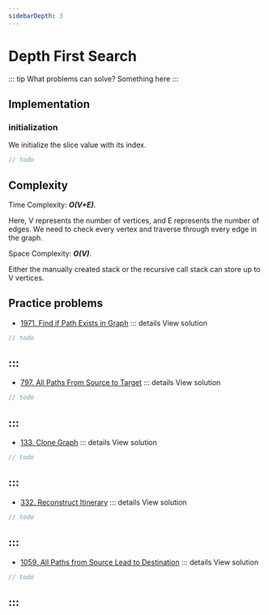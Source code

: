 ```yaml
---
sidebarDepth: 3
---
```

# Depth First Search

::: tip What problems can solve?
Something here
:::



## Implementation 


### initialization

We initialize the slice value with its index. 

```go
// todo
```

## Complexity 
Time Complexity: <b><i>O(V+E)</i></b>. 

Here, V represents the number of vertices, and E represents the number of edges. We need to check every vertex and traverse through every edge in the graph.

Space Complexity: <b><i>O(V)</i></b>.

 Either the manually created stack or the recursive call stack can store up to V vertices.
## Practice problems

* [1971. Find if Path Exists in Graph](https://leetcode.com/problems/find-if-path-exists-in-graph/) 
::: details View solution

```go
// todo
```
:::
---
* [797. All Paths From Source to Target](https://leetcode.com/problems/all-paths-from-source-to-target/) 
::: details View solution

```go
// todo
```
:::
---
* [133. Clone Graph](https://leetcode.com/problems/clone-graph/) 
::: details View solution

```go
// todo
```
:::
---
* [332. Reconstruct Itinerary](https://leetcode.com/problems/reconstruct-itinerary) 
::: details View solution

```go
// todo
```
:::
---
* [1059. All Paths from Source Lead to Destination](https://leetcode.com/problems/all-paths-from-source-lead-to-destination) 
::: details View solution

```go
// todo
```
:::
---